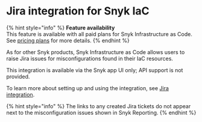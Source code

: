 # Jira integration for Snyk IaC

{% hint style="info" %}
**Feature availability**\
This feature is available with all paid plans for Snyk Infrastructure as Code.\
See [pricing plans](https://snyk.io/plans/) for more details.
{% endhint %}

As for other Snyk products, Snyk Infrastructure as Code allows users to raise Jira issues for misconfigurations found in their IaC resources.

This integration is available via the Snyk app UI only; API support is not provided.

To learn more about setting up and using the integration, see [Jira integration](../../../integrations/notifications-ticketing-system-integrations/jira.md).

{% hint style="info" %}
The links to any created Jira tickets do not appear next to the misconfiguration issues shown in Snyk Reporting.
{% endhint %}
